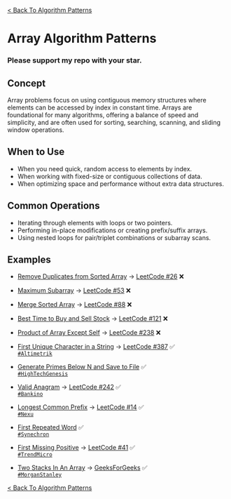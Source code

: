 [< Back To Algorithm Patterns](../../)

# Array Algorithm Patterns
### Please support my repo with your star.

## Concept
Array problems focus on using contiguous memory structures where elements can be accessed by index in constant time. Arrays are foundational for many algorithms, offering a balance of speed and simplicity, and are often used for sorting, searching, scanning, and sliding window operations.

## When to Use
- When you need quick, random access to elements by index.
- When working with fixed-size or contiguous collections of data.
- When optimizing space and performance without extra data structures.

## Common Operations
- Iterating through elements with loops or two pointers.
- Performing in-place modifications or creating prefix/suffix arrays.
- Using nested loops for pair/triplet combinations or subarray scans.

## Examples
- [Remove Duplicates from Sorted Array]() → [LeetCode #26](https://leetcode.com/problems/remove-duplicates-from-sorted-array) ❌

- [Maximum Subarray]() → [LeetCode #53](https://leetcode.com/problems/maximum-subarray) ❌

- [Merge Sorted Array]() → [LeetCode #88](https://leetcode.com/problems/merge-sorted-array) ❌

- [Best Time to Buy and Sell Stock]() → [LeetCode #121](https://leetcode.com/problems/best-time-to-buy-and-sell-stock) ❌

- [Product of Array Except Self]() → [LeetCode #238](https://leetcode.com/problems/product-of-array-except-self) ❌

- [First Unique Character in a String](first_unique_character_in_a_string/) → [LeetCode #387](https://leetcode.com/problems/first-unique-character-in-a-string) ✅
  <br>
  [`#Altimetrik`](https://altimetrik.com)

- [Generate Primes Below N and Save to File](generate_and_write_primes_below_n/) ✅
  <br>
  [`#HighTechGenesis`](https://hightechgenesis.com)

- [Valid Anagram](valid_anagram/) → [LeetCode #242](https://leetcode.com/problems/valid-anagram) ✅
  <br>
  [`#Bankino`](https://bankino.digital)

- [Longest Common Prefix](longest_common_prefix/) → [LeetCode #14](https://leetcode.com/problems/longest-common-prefix) ✅
  <br>
  [`#Nexu`](https://nexu.co)

- [First Repeated Word](first_repeated_item/) ✅
  <br>
  [`#Synechron`](https://synechron.com)

- [First Missing Positive](first_missing_positive/) → [LeetCode #41](https://leetcode.com/problems/first-missing-positive) ✅
  <br>
  [`#TrendMicro`](https://trendmicro.com)

- [Two Stacks In An Array](two_stacks_in_an_array/) → [GeeksForGeeks](https://geeksforgeeks.org/implement-two-stacks-in-an-array) ✅
  <br>
  [`#MorganStanley`](https://morganstanley.com)

[< Back To Algorithm Patterns](../../)
